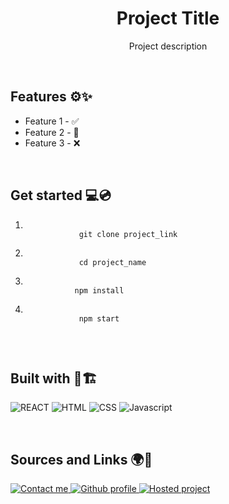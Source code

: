 <h1 align="center">Project Title</h1>
<p align="center">Project description</p>
<br/>
<h2>Features ⚙️✨</h2>
<ul>
    <li>Feature 1 - ✅</li>
    <li>Feature 2 - 🚧</li>
    <li>Feature 3 - ❌</li>
</ul>
<br/>
<h2>Get started 💻💿</h2>
<ol>
    <li>
        <code>
            git clone project_link
        </code>
    </li>
    <li>
        <code>
            cd project_name
        </code>
    </li>
    <li>
        <code>
           npm install
        </code>
    </li>
    <li>
        <code>
            npm start
        </code>
    </li>
</ol>
</br>
<h2>Built with 🧱🏗️</h2>
<p>
    <img src="https://img.shields.io/badge/React-20232A?style=for-the-badge&logo=react&logoColor=61DAFB" alt="REACT">
    <img src="https://img.shields.io/badge/HTML5-E34F26?style=for-the-badge&logo=html5&logoColor=white" alt="HTML">
    <img src="https://img.shields.io/badge/CSS3-1572B6?style=for-the-badge&logo=css3&logoColor=white" alt="CSS">
    <img src="https://img.shields.io/badge/JavaScript-F7DF1E?style=for-the-badge&logo=javascript&logoColor=black" alt="Javascript">
</p>
</br>
<h2>Sources and Links 🌍🤝</h2>
<p>
    <a href="mailto:b.jordan.dev@outlook.com">
        <img src="https://img.shields.io/badge/Microsoft_Outlook-0078D4?style=for-the-badge&logo=microsoft-outlook&logoColor=white" alt="Contact me">
    </a>
    <a href="https://github.com/bjordandev">
      <img src="https://img.shields.io/badge/GitHub-100000?style=for-the-badge&logo=github&logoColor=white" alt="Github profile"> 
    </a>
    <a href="https://project-name.netlify.app">
      <img src="https://img.shields.io/badge/Netlify-00C7B7?style=for-the-badge&logo=netlify&logoColor=white" alt="Hosted project">  
    </a>
</p>


